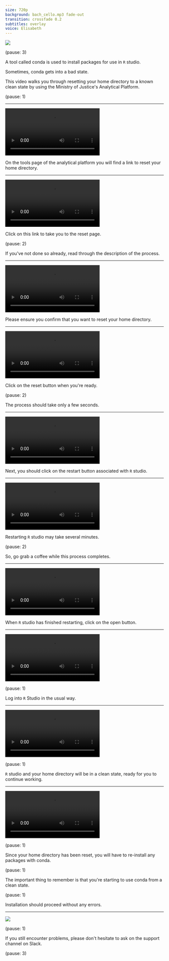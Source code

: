 ```yaml
---
size: 720p
background: bach_cello.mp3 fade-out
transition: crossfade 0.2
subtitles: overlay
voice: Elisabeth 
---
```


<!--

This video is for data analysts who have broken their Conda environment. It
demonstrates how then can reset their home directory to a known clean state.

-->

![](moj_logo.png)

(pause: 3)

A tool called conda is used to install packages
for use in `R` studio.

Sometimes, conda gets into a bad state.

This video walks you through resetting your home directory to a known clean
state by using the Ministry of Justice's Analytical Platform.

(pause: 1)

---

![00-07](ripley1.mp4)

On the tools page of the analytical platform
you will find a link to reset your home directory.

---

![07-16](ripley1.mp4)

Click on this link to take you to the reset page.

(pause: 2)

If you've not done so already, read through the
description of the process.

---

![16-22](ripley1.mp4)

Please ensure you confirm that you want to reset
your home directory.

---

![22-30](ripley1.mp4)

Click on the reset button when you're ready.

(pause: 2)

The process should take only a few seconds.

---

![30-38](ripley1.mp4)

Next, you should click on the restart button
associated with `R` studio.

---

![38-48](ripley1.mp4)

Restarting `R` studio may take several minutes.

(pause: 2)

So, go grab a coffee while this process completes.

---

![00-04](ripley2.mp4)

When `R` studio has finished restarting,
click on the open button.

---

![04-10](ripley2.mp4)

(pause: 1)

Log into `R` Studio in the usual way.

---

![10-20](ripley2.mp4)

(pause: 1)

`R` studio and your home directory will be in a clean state, ready for
you to continue working.

---

![20-35](ripley2.mp4)

(pause: 1)

Since your home directory has been reset, you will have to re-install any
packages with conda.

(pause: 1)

The important thing to remember is that you're starting to use conda
from a clean state.

(pause: 1)

Installation should proceed without any errors.

---

![](moj_logo.png)

(pause: 1)

If you still encounter problems, please don't hesitate to ask on the
support channel on Slack.

(pause: 3)
